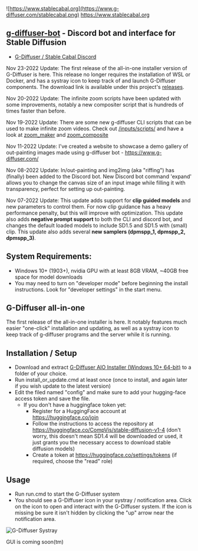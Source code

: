 ![https://www.stablecabal.org](https://www.g-diffuser.com/stablecabal.png) https://www.stablecabal.org

## [g-diffuser-bot](https://www.g-diffuser.com) - Discord bot and interface for Stable Diffusion
- [G-Diffuser / Stable Cabal Discord](https://discord.gg/stFy2UPppg)

Nov 23-2022 Update: The first release of the all-in-one installer version of G-Diffuser is here. This release no longer requires the installation of WSL or Docker, and has a systray icon to keep track of and launch G-Diffuser components. The download link is available under this project's [releases](https://github.com/parlance-zz/g-diffuser-bot/releases/tag/aio-release).

Nov 20-2022 Update: The infinite zoom scripts have been updated with some improvements, notably a new compositer script that is hundreds of times faster than before.

Nov 19-2022 Update: There are some new g-diffuser CLI scripts that can be used to make infinite zoom videos. Check out [/inputs/scripts/](https://github.com/parlance-zz/g-diffuser-bot/tree/dev/inputs/scripts) and have a look at [zoom_maker](https://github.com/parlance-zz/g-diffuser-bot/blob/dev/inputs/scripts/zoom_maker.py) and [zoom_composite](https://github.com/parlance-zz/g-diffuser-bot/blob/dev/inputs/scripts/zoom_composite.py)

Nov 11-2022 Update: I've created a website to showcase a demo gallery of out-painting images made using g-diffuser bot - https://www.g-diffuser.com/

Nov 08-2022 Update: In/out-painting and img2img (aka "riffing") has (finally) been added to the Discord bot. New Discord bot command 'expand' allows you to change the canvas size of an input image while filling it with transparency, perfect for setting up out-painting.

Nov 07-2022 Update: This update adds support for **clip guided models** and new parameters to control them. For now clip guidance has a heavy performance penalty, but this will improve with optimization. This update also adds **negative prompt support** to both the CLI and discord bot, and changes the default loaded models to include SD1.5 and SD1.5 with (small) clip. This update also adds several **new samplers (dpmspp_1, dpmspp_2, dpmspp_3)**.

## System Requirements:
 - Windows 10+ (1903+), nvidia GPU with at least 8GB VRAM, ~40GB free space for model downloads
 - You may need to turn on "developer mode" before beginning the install instructions. Look for "developer settings" in the start menu.

## G-Diffuser all-in-one
The first release of the all-in-one installer is here. It notably features much easier "one-click" installation and updating, as well as a systray icon to keep track of g-diffuser programs and the server while it is running.

## Installation / Setup
- Download and extract [G-Diffuser AIO Installer (Windows 10+ 64-bit)](https://github.com/parlance-zz/g-diffuser-bot/releases/tag/aio-release) to a folder of your choice.
- Run install_or_update.cmd at least once (once to install, and again later if you wish update to the latest version)
- Edit the filed named "config" and make sure to add your hugging-face access token and save the file.
  - If you don't have a huggingface token yet:
    - Register for a HuggingFace account at https://huggingface.co/join
    - Follow the instructions to access the repository at https://huggingface.co/CompVis/stable-diffusion-v1-4 (don't worry, this doesn't mean SD1.4 will be downloaded or used, it just grants you the necessary access to download stable diffusion models)
    - Create a token at https://huggingface.co/settings/tokens (if required, choose the "read" role)

## Usage
- Run run.cmd to start the G-Diffuser system
- You should see a G-Diffuser icon in your systray / notification area. Click on the icon to open and interact with the G-Diffuser system. If the icon is missing be sure it isn't hidden by clicking the "up" arrow near the notification area.

![G-Diffuser Systray](https://www.g-diffuser.com/systray_screenshot.jpg)

GUI is coming soon(tm)